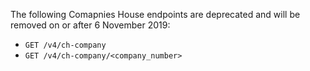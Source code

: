 The following Comapnies House endpoints are deprecated and will be removed on or after 6 November 2019:

- `GET /v4/ch-company`
- `GET /v4/ch-company/<company_number>`
